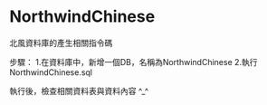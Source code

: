 # NorthwindChinese
北風資料庫的產生相關指令碼



步驟：
1.在資料庫中，新增一個DB，名稱為NorthwindChinese
2.執行NorthwindChinese.sql

執行後，檢查相關資料表與資料內容
^_^
